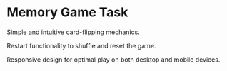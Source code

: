 #   Memory Game Task

Simple and intuitive card-flipping mechanics.

Restart functionality to shuffle and reset the game.

Responsive design for optimal play on both desktop and mobile devices.
